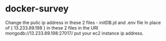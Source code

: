 # docker-survey
Change the pulic ip address in these 2 files - initDB.jd and .env file
In place of { 13.233.89.198 } in these 2 files in the URI mongodb://13.233.89.198:27017/ put your ec2 instance ip address.
